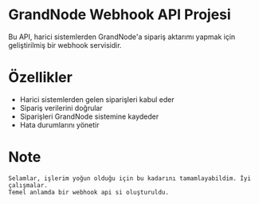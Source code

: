﻿# GrandNode Webhook API Projesi

Bu API, harici sistemlerden GrandNode'a sipariş aktarımı yapmak için geliştirilmiş bir webhook servisidir.

# Özellikler

- Harici sistemlerden gelen siparişleri kabul eder
- Sipariş verilerini doğrular
- Siparişleri GrandNode sistemine kaydeder
- Hata durumlarını yönetir



# Note
	Selamlar, işlerim yoğun olduğu için bu kadarını tamamlayabildim. İyi çalışmalar.
	Temel anlamda bir webhook api si oluşturuldu.